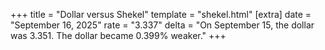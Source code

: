 +++
title = "Dollar versus Shekel"
template = "shekel.html"
[extra]
date = "September 16, 2025"
rate = "3.337"
delta = "On September 15, the dollar was 3.351. The dollar became 0.399% weaker."
+++

